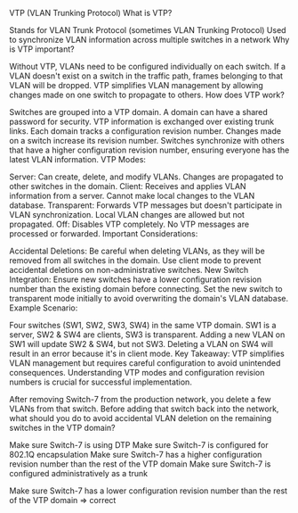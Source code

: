 VTP (VLAN Trunking Protocol)
What is VTP?

Stands for VLAN Trunk Protocol (sometimes VLAN Trunking Protocol)
Used to synchronize VLAN information across multiple switches in a network
Why is VTP important?

Without VTP, VLANs need to be configured individually on each switch.
If a VLAN doesn't exist on a switch in the traffic path, frames belonging to that VLAN will be dropped.
VTP simplifies VLAN management by allowing changes made on one switch to propagate to others.
How does VTP work?

Switches are grouped into a VTP domain.
A domain can have a shared password for security.
VTP information is exchanged over existing trunk links.
Each domain tracks a configuration revision number. Changes made on a switch increase its revision number.
Switches synchronize with others that have a higher configuration revision number, ensuring everyone has the latest VLAN information.
VTP Modes:

Server: Can create, delete, and modify VLANs. Changes are propagated to other switches in the domain.
Client: Receives and applies VLAN information from a server. Cannot make local changes to the VLAN database.
Transparent: Forwards VTP messages but doesn't participate in VLAN synchronization. Local VLAN changes are allowed but not propagated.
Off: Disables VTP completely. No VTP messages are processed or forwarded.
Important Considerations:

Accidental Deletions: Be careful when deleting VLANs, as they will be removed from all switches in the domain. Use client mode to prevent accidental deletions on non-administrative switches.
New Switch Integration: Ensure new switches have a lower configuration revision number than the existing domain before connecting. Set the new switch to transparent mode initially to avoid overwriting the domain's VLAN database.
Example Scenario:

Four switches (SW1, SW2, SW3, SW4) in the same VTP domain.
SW1 is a server, SW2 & SW4 are clients, SW3 is transparent.
Adding a new VLAN on SW1 will update SW2 & SW4, but not SW3.
Deleting a VLAN on SW4 will result in an error because it's in client mode.
Key Takeaway:
VTP simplifies VLAN management but requires careful configuration to avoid unintended consequences. Understanding VTP modes and configuration revision numbers is crucial for successful implementation.

After removing Switch-7 from the production network, you delete a few VLANs from that switch. Before adding that switch back into the network, what should you do to avoid accidental VLAN deletion on the remaining switches in the VTP domain?

Make sure Switch-7 is using DTP
Make sure Switch-7 is configured for 802.1Q encapsulation
Make sure Switch-7 has a higher configuration revision number than the rest of the VTP domain
Make sure Switch-7 is configured administratively as a trunk

Make sure Switch-7 has a lower configuration revision number than the rest of the VTP domain => correct
